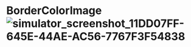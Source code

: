 # BorderColorImage![simulator_screenshot_11DD07FF-645E-44AE-AC56-7767F3F54838](https://user-images.githubusercontent.com/80776756/227989584-e015f8dc-cfd5-472b-a1a5-f57e03a3cc28.png)
